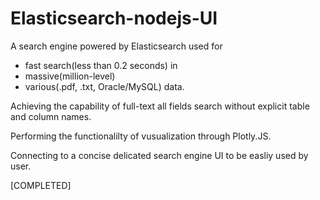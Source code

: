 # Elasticsearch-nodejs-UI

A search engine powered by Elasticsearch used for 
  - fast search(less than 0.2 seconds) in 
  - massive(million-level) 
  - various(.pdf, .txt, Oracle/MySQL) data.

Achieving the capability of full-text all fields search without explicit table and column names.

Performing the functionalilty of vusualization through Plotly.JS.

Connecting to a concise delicated search engine UI to be easliy used by user.

[COMPLETED]
